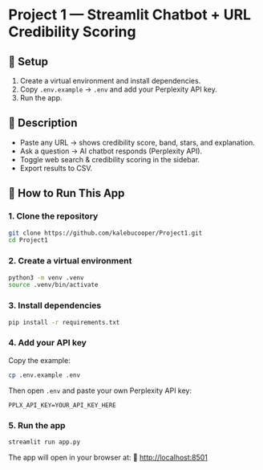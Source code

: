 # Project 1 — Streamlit Chatbot + URL Credibility Scoring

## 🧬 Setup

1. Create a virtual environment and install dependencies.
2. Copy `.env.example` → `.env` and add your Perplexity API key.
3. Run the app.

## 🧠 Description

* Paste any URL → shows credibility score, band, stars, and explanation.
* Ask a question → AI chatbot responds (Perplexity API).
* Toggle web search & credibility scoring in the sidebar.
* Export results to CSV.

## 🚀 How to Run This App

### 1. Clone the repository

```bash
git clone https://github.com/kalebucooper/Project1.git
cd Project1
```

### 2. Create a virtual environment

```bash
python3 -m venv .venv
source .venv/bin/activate
```

### 3. Install dependencies

```bash
pip install -r requirements.txt
```

### 4. Add your API key

Copy the example:

```bash
cp .env.example .env
```

Then open `.env` and paste your own Perplexity API key:

```
PPLX_API_KEY=YOUR_API_KEY_HERE
```

### 5. Run the app

```bash
streamlit run app.py
```

The app will open in your browser at:
🔗 [http://localhost:8501](http://localhost:8501)

